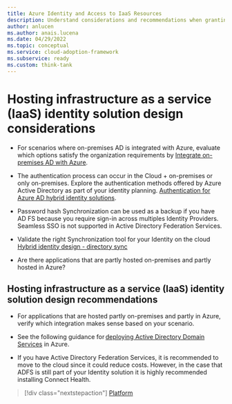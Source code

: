 ```yaml
---
title: Azure Identity and Access to IaaS Resources
description: Understand considerations and recommendations when granting access to IaaS resources.
author: anlucen
ms.author: anais.lucena
ms.date: 04/29/2022
ms.topic: conceptual
ms.service: cloud-adoption-framework
ms.subservice: ready
ms.custom: think-tank
---
```


# Hosting infrastructure as a service (IaaS) identity solution design considerations

- For scenarios where on-premises AD is integrated with Azure, evaluate which options satisfy the organization requirements by [Integrate on-premises AD with Azure](https://docs.microsoft.com/azure/architecture/reference-architectures/identity/).

- The authentication process can occur in the Cloud + on-premises or only on-premises. Explore the authentication methods offered by Azure Active Directory as part of your identity planning. [Authentication for Azure AD hybrid identity solutions](https://docs.microsoft.com/azure/active-directory/hybrid/choose-ad-authn?toc=https%3A%2F%2Fdocs.microsoft.com%2Fen-us%2Fazure%2Farchitecture%2Ftoc.json&bc=https%3A%2F%2Fdocs.microsoft.com%2Fen-us%2Fazure%2Farchitecture%2Fbread%2Ftoc.json).

- Password hash Synchronization can be used as a backup if you have AD FS because you require sign-in across multiples Identity Providers. Seamless SSO is not supported in Active Directory Federation Services.

- Validate the right Synchronization tool for your Identity on the cloud [Hybrid identity design - directory sync](https://docs.microsoft.com/azure/active-directory/hybrid/plan-hybrid-identity-design-considerations-directory-sync-requirements)

- Are there applications that are partly hosted on-premises and partly hosted in Azure?

## Hosting infrastructure as a service (IaaS) identity solution design recommendations

- For applications that are hosted partly on-premises and partly in Azure, verify which integration makes sense based on your scenario.  

- See the following guidance for [deploying Active Directory Domain Services](https://docs.microsoft.com/azure/architecture/reference-architectures/identity/adds-extend-domain) in Azure.  

- If you have Active Directory Federation Services, it is recommended to move to the cloud since it could reduce costs. However, in the case that ADFS is still part of your Identity solution it is highly recommended installing Connect Health.

> [!div class="nextstepaction"]
> [Platform](identity-access-landing-zones.md)
